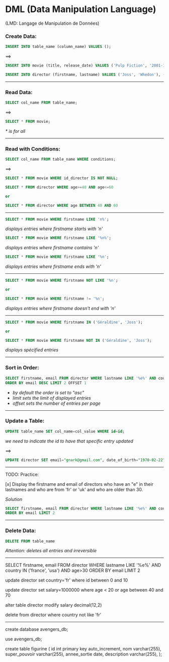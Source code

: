 # DML (Data Manipulation Language)

(LMD: Langage de Manipulation de Données)

### Create Data:

```sql
INSERT INTO table_name (column_name) VALUES ();
```

==>

```sql
INSERT INTO movie (title, release_date) VALUES ('Pulp Fiction', '2001-10-23'), ('The Revenant', '2015-04-30');
```

```sql
INSERT INTO director (firstname, lastname) VALUES ('Joss', 'Whedon'), ('Géraldine', 'Nakache'), ('Steven', 'Spielberg'), ('Alfred', 'Hitchcock');
```

---

### Read Data:

```sql
SELECT col_name FROM table_name;
```

==>

```sql
SELECT * FROM movie;
```

_\* is for all_

---

### Read with Conditions:

```sql
SELECT col_name FROM table_name WHERE conditions;
```

==>

```sql
SELECT * FROM movie WHERE id_director IS NOT NULL;
```

```sql
SELECT * FROM director WHERE age>=40 AND age<=60

or

SELECT * FROM director WHERE age BETWEEN 40 AND 60
```

---

```sql
SELECT * FROM movie WHERE firstname LIKE 'n%';
```

_displays entries where firstname starts with 'n'_

```sql
SELECT * FROM movie WHERE firstname LIKE '%n%';
```

_displays entries where firstname contains 'n'_

```sql
SELECT * FROM movie WHERE firstname LIKE '%n';
```

_displays entries where firstname ends with 'n'_

---

```sql
SELECT * FROM movie WHERE firstname NOT LIKE '%n';

or

SELECT * FROM movie WHERE firstname != '%n';
```

_displays entries where firstname doesn't end with 'n'_

---

```sql
SELECT * FROM movie WHERE firstname IN ('Géraldine', 'Joss');

or

SELECT * FROM movie WHERE firstname NOT IN ('Géraldine', 'Joss');
```

_displays spécified entries_

---

### Sort in Order:

```sql
SELECT firstname, email FROM director WHERE lastname LIKE '%e%' AND country IN ('france', 'usa') AND age>30
ORDER BY email DESC LIMIT 2 OFFSET 1
```

- _by default the order is set to "asc"_
- _limit sets the limit of displayed entries_
- _offset sets the number of entries per page_

---

### Update a Table:

```sql
UPDATE table_name SET col_name=col_value WHERE id=id;
```

_we need to indicate the id to have that specific entry updated_

==>

```sql
UPDATE director SET email="gnark@gmail.com", date_of_birth="1970-02-22", salary=255455.00, country="usa" WHERE id=1
```

---

TODO:
Practice:

[x] Display the firstname and email of directors who have an "e" in their lastnames and who are from 'fr' or 'uk' and who are older than 30.

_Solution_

```sql
SELECT firstname, email FROM director WHERE lastname LIKE '%e%' AND country IN ('fr', 'uk') AND age>30
ORDER BY email LIMIT 2
```

---

### Delete Data:

```sql
DELETE FROM table_name
```
_Attention: deletes all entries and irreversible_

---


SELECT firstname, email FROM director WHERE lastname LIKE '%e%' AND country IN ('france', 'usa') AND age>30
ORDER BY email LIMIT 2 

update director set country='fr' where id between 0 and 10

update director set salary=1000000 where age < 20 or age between 40 and 70

alter table director modify salary decimal(12,2)

delete from director where country not like 'fr'

___

create database avengers_db;

use avengers_db;

create table figurine (
    id int primary key auto_increment,
    nom varchar(255),
    super_pouvoir varchar(255),
    annee_sortie date,
    description varchar(255),
);